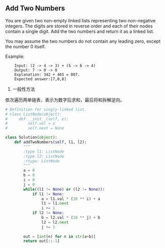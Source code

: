 ## Add Two Numbers

You are given two non-empty linked lists representing two non-negative integers. The digits are stored in reverse order and each of their nodes contain a single digit. Add the two numbers and return it as a linked list.

You may assume the two numbers do not contain any leading zero, except the number 0 itself.

Example:
```
    Input: (2 -> 4 -> 3) + (5 -> 6 -> 4)
    Output: 7 -> 0 -> 8
    Explanation: 342 + 465 = 807.
    Expected answer:[7,0,8]
```

1. 一般性方法

依次遍历两单链表，表示为数字后求和，最后将和拆解逆向。

```python
# Definition for singly-linked list.
# class ListNode(object):
#     def __init__(self, x):
#         self.val = x
#         self.next = None

class Solution(object):
    def addTwoNumbers(self, l1, l2):
        """
        :type l1: ListNode
        :type l2: ListNode
        :rtype: ListNode
        """
        a = 0
        b = 0
        i = 0
        j = 0
        while((l1 != None) or (l2 != None)):
            if l1 != None:
                a = l1.val * (10 ** i) + a
                l1 = l1.next
                i += 1
            if l2 != None:
                b = l2.val * (10 ** j) + b
                l2 = l2.next
                j += 1
            
        out = [int(n) for n in str(a+b)]
        return out[::-1]
```